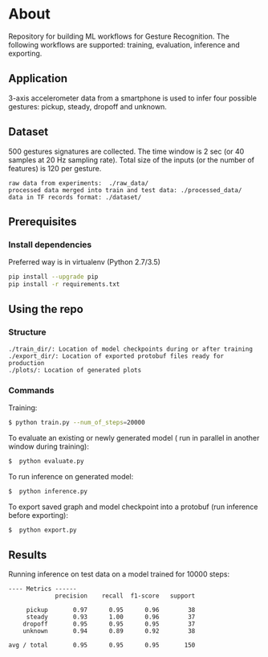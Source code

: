 # About

Repository for building ML workflows for Gesture Recognition. The following workflows are supported: training,
evaluation, inference  and exporting.


## Application

3-axis accelerometer data from a smartphone is used to infer four possible gestures: pickup, steady, dropoff and unknown.


## Dataset

500 gestures signatures are collected. The time window is 2 sec (or 40 samples at 20 Hz sampling rate). Total size of the
inputs (or the number of features) is 120 per gesture.

```
raw data from experiments:  ./raw_data/
processed data merged into train and test data: ./processed_data/
data in TF records format: ./dataset/
```


## Prerequisites

### Install dependencies
Preferred way is in virtualenv (Python 2.7/3.5)
```sh
pip install --upgrade pip
pip install -r requirements.txt
```


## Using the repo

### Structure
```
./train_dir/: Location of model checkpoints during or after training
./export_dir/: Location of exported protobuf files ready for production
./plots/: Location of generated plots

```


### Commands

Training:

```sh
$ python train.py --num_of_steps=20000
```

To evaluate an existing or newly generated model ( run in parallel in another window during training):

```sh
$  python evaluate.py
```

To run inference on generated model:

```sh
$  python inference.py
```

To export saved graph and model checkpoint into a protobuf (run inference before exporting):

```sh
$  python export.py
```



## Results

Running inference on test data on a model trained for 10000 steps:

```
---- Metrics ------
             precision    recall  f1-score   support

     pickup       0.97      0.95      0.96        38
     steady       0.93      1.00      0.96        37
    dropoff       0.95      0.95      0.95        37
    unknown       0.94      0.89      0.92        38

avg / total       0.95      0.95      0.95       150
```

